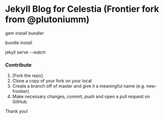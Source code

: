 # Jekyll Blog for Celestia (Frontier fork from @plutoniumm)

gem install bundler

bundle install

jekyll serve --watch

### Contribute

1. [Fork the repo].
2. Clone a copy of your fork on your local
3. Create a branch off of master and give it a meaningful name (e.g. new-frontier).
4. Make necessary changes, commit, push and open a pull request on GitHub.

Thank you!
